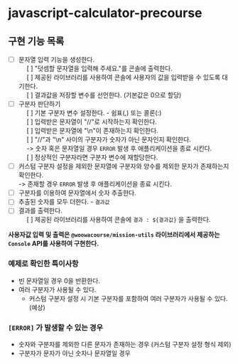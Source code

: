 # javascript-calculator-precourse

## 구현 기능 목록 
- [ ] 문자열 입력 기능을 생성한다.  
 &emsp;   [ ] "덧셈할 문자열을 입력해 주세요."를 콘솔에 출력한다.  
 &emsp;   [ ] 제공된 라이브러리를 사용하여 콘솔에 사용자의 값을 입력받을 수 있도록 대기한다.  
 &emsp;   [ ] 결과값을 저장할 변수를 선언한다. (기본값은 0으로 할당)
- [ ] 구분자 판단하기  
 &emsp;   [ ] 기본 구분자 변수 설정한다. - 쉼표(,) 또는 콜론(:)  
 &emsp;   [ ] 입력받은 문자열이 "//"로 시작하는지 확인한다.  
 &emsp;   [ ] 입력받은 문자열에 "\n"이 존재하는지 확인한다.  
 &emsp;   [ ] "//"과 "\n" 사이의 구분자가 숫자가 아닌 문자인지 확인한다.  
 &emsp;     -> 숫자 혹은 문자열일 경우 `ERROR` 발생 후 애플리케이션을 종료 시킨다.  
 &emsp;   [ ] 정상적인 구분자라면 구분자 변수에 재할당한다.
- [ ] 커스텀 구분자 설정을 제외한 문자열에 구분자와 양수를 제외한 문자가 존재하는지 확인한다.   
-> 존재할 경우 `ERROR` 발생 후 애플리케이션을 종료 시킨다.  
- [ ] 구분자를 이용하여 문자열에서 숫자 추출한다.
- [ ] 추출된 숫자를 모두 더한다. - `결과값`
- [ ] 결과를 출력한다.  
 &emsp;   [ ] 제공된 라이브러리를 사용하여 콘솔에 `결과 : ${결과값}` 을 출력한다.   

**사용자값 입력 및 출력은 `@woowacourse/mission-utils` 라이브러리에서 제공하는 `Console` API를 사용하여 구현한다.**

### 예제로 확인한 특이사항
- 빈 문자열일 경우 0을 반환한다.
- 여러 구분자가 사용될 수 있다.
    - 커스텀 구분자 설정 시 기본 구분자를 포함하여 여러 구분자가 사용될 수 있다.(예상)

### `[ERROR]` 가 발생할 수 있는 경우  
- 숫자와 구분자를 제외한 다른 문자가 존재하는 경우 (커스텀 구분자 설정 형식 제외)
- 구분자가 문자가 아닌 숫자나 문자열일 경우
